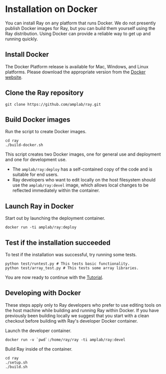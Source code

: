 # Installation on Docker

You can install Ray on any platform that runs Docker. We do not presently publish Docker images for Ray, but you can build them yourself using the Ray distribution. Using Docker can provide a reliable way to get up and running quickly.

## Install Docker

The Docker Platform release is available for Mac, Windows, and Linux platforms. Please download the appropriate version from the [Docker website](https://www.docker.com/products/overview#/install_the_platform).

## Clone the Ray repository

```
git clone https://github.com/amplab/ray.git
```

## Build Docker images

Run the script to create Docker images.

```
cd ray
./build-docker.sh
```

This script creates two Docker images, one for general use and deployment and one for development use.

 * The `amplab/ray:deploy` has a self-contained copy of the code and is suitable for end users.
 * Ray developers who want to edit locally on the host filesystem should use the `amplab/ray:devel` image, which allows local changes to be reflected immediately within the container. 

## Launch Ray in Docker

Start out by launching the deployment container.

```
docker run -ti amplab/ray:deploy
```

## Test if the installation succeeded

To test if the installation was successful, try running some tests.

```
python test/runtest.py # This tests basic functionality.
python test/array_test.py # This tests some array libraries.
```

You are now ready to continue with the [Tutorial](tutorial.md).

## Developing with Docker

These steps apply only to Ray developers who prefer to use editing tools on the host machine while building and running Ray within Docker. If you have previously been building locally we suggest that you start with a clean checkout before building with Ray's developer Docker container.

Launch the developer container.

```
docker run -v `pwd`:/home/ray/ray -ti amplab/ray:devel 
```

Build Ray inside of the container.

```
cd ray
./setup.sh
./build.sh
```